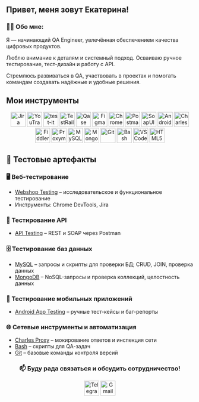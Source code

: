 <h2> Привет, меня зовут Екатерина! </h2>

### 👨‍💻 Обо мне:

Я — начинающий QA Engineer, увлечённая обеспечением качества цифровых продуктов.

Люблю внимание к деталям и системный подход. Осваиваю ручное тестирование, тест-дизайн и работу с API.

Стремлюсь развиваться в QA, участвовать в проектах и помогать командам создавать надёжные и удобные решения.

<h2>Мои инструменты</h2>
<p align="center">
  <img src="https://cdn.jsdelivr.net/gh/devicons/devicon/icons/jira/jira-original.svg" title="Jira" alt="Jira" width="40" height="40"/>
  <img src="https://upload.wikimedia.org/wikipedia/commons/thumb/8/8d/YouTrack_Icon.svg/1024px-YouTrack_Icon.svg.png" title="YouTrack" alt="YouTrack" width="40" height="40"/>
  <img src="https://docs.testit.software/images/testit_logo_icon_blue.png" title="test-it" alt="test-it" width="40" height="40">
  <img src="https://codahosted.io/packs/21236/unversioned/assets/LOGO/ba1091c59bab89cd2fd0f289622731fe16113d7b00905abe64759c313a4b73b76c1b0426076ed76cb74752234c734131df46992d5b8b48fc13e264240e4f7119f736cfeb64df36ded54b5cbf6198b9cadedf18dd0cac5c7dbcd16e6336c29363cd1292ba" title="TestRail" alt="TestRail" width="40" height="40"/>
  <img src="https://luna1.co/eb0187.png" title="Qase" alt="Qase" width="40" height="40"/>
  <img src="https://cdn.jsdelivr.net/gh/devicons/devicon/icons/figma/figma-original.svg" title="Figma" alt="Figma" width="40" height="40"/>
  <img src="https://d33wubrfki0l68.cloudfront.net/38b5c953a4667366685d55db55d057c86db1fc54/a0fdc/static/acae6b24d940347661ca901ea07f47c1/chrome-dev-logo-icon.png" title="Chrome DevTools" alt="Chrome DevTools" width="40" height="40"/>
  <img src="https://www.svgrepo.com/show/354202/postman-icon.svg" title="Postman" alt="Postman" width="40" height="40"/>
  <img src="https://encrypted-tbn0.gstatic.com/images?q=tbn:ANd9GcTDLj-17hLuPse4K5lo4VLNFRn89rjLSB-KKIZMdNjB0Q&s" title="SoapUI" alt="SoapUI" width="40" height="40"/>
  <img src="https://cdn.jsdelivr.net/gh/devicons/devicon/icons/androidstudio/androidstudio-original.svg" title="Android Studio" alt="Android Studio" width="40" height="40"/>
  <img src="https://64.media.tumblr.com/c40e81596f30adf8690ee26aa12e888f/tumblr_inline_ob8z21ogTu1r2onau_400.png" title="Charles Proxy" alt="Charles Proxy" width="40" height="40"/>
  <img src="https://www.megaleechers.com/storage/Fiddler-Everywhere-Icon.png" title="Fiddler" alt="Fiddler" width="40" height="40"/>
  <img src="https://ph-files.imgix.net/f1aba60e-b071-4afd-bde6-7c123853a3ae.png?auto=format" title="Proxyman" alt="Proxyman" width="40" height="40"/>
  <img src="https://cdn.jsdelivr.net/gh/devicons/devicon/icons/mysql/mysql-original.svg" title="MySQL" alt="MySQL" width="40" height="40"/>
  <img src="https://cdn.jsdelivr.net/gh/devicons/devicon/icons/mongodb/mongodb-original.svg" title="MongoDB" alt="MongoDB" width="40" height="40"/>
  <img src="https://cdn.jsdelivr.net/gh/devicons/devicon/icons/git/git-original.svg" title="Git" alt="Git" width="40" height="40"/>
  <img src="https://upload.wikimedia.org/wikipedia/commons/thumb/4/4b/Bash_Logo_Colored.svg/1024px-Bash_Logo_Colored.svg.png" title="Bash" alt="Bash" width="40" height="40"/>
  <img src="https://cdn.jsdelivr.net/gh/devicons/devicon/icons/vscode/vscode-original.svg" title="VS Code" alt="VS Code" width="40" height="40"/>
  <img src="https://cdn-icons-png.flaticon.com/512/919/919827.png" title="HTML5" alt="HTML5" width="40" height="40"/>
</p>


<h2>📂 Тестовые артефакты</h2>
<h3>🖥 Веб-тестирование</h3>
<ul>
<li><a href ="">Webshop Testing</a> – исследовательское и функциональное тестирование
<li>Инструменты: Chrome DevTools, Jira</li>
</ul>

<h3>🔗 Тестирование API</h3>
<ul>
<li><a href="">API Testing</a> – REST и SOAP через Postman</li>
</ul>

<h3>🗄 Тестирование баз данных</h3>
<ul>
<li><a href="">MySQL</a> – запросы и скрипты для проверки БД; CRUD, JOIN, проверка данных</li>
<li><a href="">MongoDB</a> – NoSQL-запросы и проверка коллекций, целостность данных</li>
</ul>

<h3>📱 Тестирование мобильных приложений</h3>
<ul>
<li><a href="">Android App Testing</a> – ручные тест-кейсы и баг-репорты</li>
</ul>

<h3>🌐 Сетевые инструменты и автоматизация</h3>
<ul>
<li><a href="">Charles Proxy</a> – мокирование ответов и инспекция сети</li>
<li><a href="">Bash</a> – скрипты для QA-задач</li>
<li><a href="https://github.com/carap72/git">Git</a> – базовые команды контроля версий</li>

</ul>

   <h3 align="center">📫 Буду рада связаться и обсудить сотрудничество!</h3>
<p align="center">
  <a href="https://t.me/tsarapkina_ev"><img src="https://img.icons8.com/?size=512&id=63306&format=png" width="40" height="40" alt="Telegram"/></a>
  <a href="mailto:ekaterinacarapkina@gmail.com"><img src="https://img.icons8.com/?size=512&id=P7UIlhbpWzZm&format=png" width="40" height="40" alt="Gmail"/></a>
</p>

